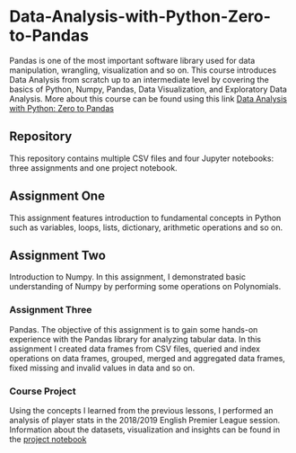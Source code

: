 # Data-Analysis-with-Python-Zero-to-Pandas
Pandas is one of the most important software library used for data manipulation, wrangling, visualization and so on. This course introduces Data Analysis from scratch up to an intermediate level by covering the basics of Python, Numpy, Pandas, Data Visualization, and Exploratory Data Analysis. More about this course can be found using this link [Data Analysis with Python: Zero to Pandas](https://jovian.ai/learn/data-analysis-with-python-zero-to-pandas)

## Repository
This repository contains multiple CSV files and four Jupyter notebooks: three assignments and one project notebook. 

## Assignment One
This assignment features introduction to fundamental concepts in Python such as variables, loops, lists, dictionary, arithmetic operations and so on.

## Assignment Two
Introduction to Numpy. In this assignment, I demonstrated basic understanding of Numpy by performing some operations on Polynomials.

### Assignment Three
Pandas. The objective of this assignment is to gain some hands-on experience with the Pandas library for analyzing tabular data. In this assignment I created data frames from CSV files, queried and index operations on data frames, grouped, merged and aggregated data frames, fixed missing and invalid values in data and so on.

### Course Project 
Using the concepts I learned from the previous lessons, I performed an analysis of player stats in the 2018/2019 English Premier League session. Information about the datasets, visualization and insights can be found in the [project notebook](https://github.com/Oyebamiji-Micheal/Data-Analysis-with-Python-Zero-to-Pandas/blob/master/Analysis%20of%20Players%20Stats%20in%20the%20English%20Premier%20League%20(2018-2019).ipynb)
